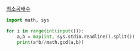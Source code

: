 [최소공배수](boj.kr/1934)
```python
import math, sys

for i in range(int(input())):
    a,b = map(int, sys.stdin.readline().split())
    print(a*b//math.gcd(a,b))
```
